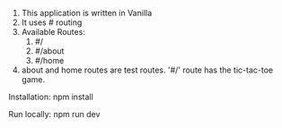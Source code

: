 1. This application is written in Vanilla
2. It uses # routing
3. Available Routes:
    1. #/
    2. #/about
    3. #/home
4. about and home routes are test routes. '#/' route has the tic-tac-toe game.


Installation:
npm install

Run locally:
npm run dev